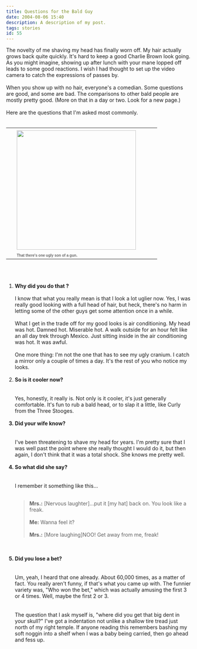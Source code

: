 ```yaml
---
title: Questions for the Bald Guy
date: 2004-08-06 15:40
description: A description of my post.
tags: stories
id: 55
---
```

The novelty of me shaving my head has finally worn off.  My hair actually grows back quite quickly.  It's hard to keep a good Charlie Brown look going.  As you might imagine, showing up after lunch with your mane lopped off leads to some good reactions.  I wish I had thought to set up the video camera to catch the expressions of passes by.<br />
<br />
When you show up with no hair, everyone's a comedian.  Some questions are good, and some are bad.  The comparisons to other bald people are mostly pretty good.  (More on that in a day or two.  Look for a new page.)<br />
<br />
Here are the questions that I'm asked most commonly.
<span class="spanEndPreview">&nbsp;</span><br /><br /><table cellpadding=0 cellspacing=0 border=0 align=center><tr><td width=5 rowspan=2><spacer type=block width=5 height=1></spacer></td><td width=375><img src="/img/benbald.jpg" width=325 aborder=0 vspace=4/></td></tr><tr><td width=375><font face="verdana, arial, geneva" size=1 color=#666666><b>That there's one ugly son of a gun.</b></font></td></tr></table><br />
<br />
<ol><b><li />Why did you do that ?</b><br />
<br />
I know that what you really mean is that I look a lot uglier now.  Yes, I was really good looking with a full head of hair, but heck, there's no harm in letting some of the other guys get some attention once in a while.  <br />
<br />
What I get in the trade off for my good looks is air conditioning.  My head was hot.  Damned hot.  Miserable hot.  A walk outside for an hour felt like an all day trek through Mexico.  Just sitting inside in the air conditioning was hot.  It was awful.<br />
<br />
One more thing:  I'm not the one that has to see my ugly cranium.  I catch a mirror only a couple of times a day.  It's the rest of you who notice my looks.<br />
<br />
<b><li>So is it cooler now?</li></b><br />
<br />
Yes, honestly, it really is.  Not only is it cooler, it's just generally comfortable.  It's fun to rub a bald head, or to slap it a little, like Curly from the Three Stooges.<br />
<br />
<b><li>Did your wife know?</li></b><br />
<br />
I've been threatening to shave my head for years.  I'm pretty sure that I was well past the point where she really thought I would do it, but then again, I don't think that it was a total shock.  She knows me pretty well.<br />
<br />
<b><li>So what did she say?</li></b><br />
<br />
I remember it something like this...<br />
<br />
<blockquote><b>Mrs.:</b>  [Nervous laughter]...put it [my hat] back on.  You look like a freak.<br />
<br />
<b>Me:</b>  Wanna feel it?<br />
<br />
<b>Mrs.:</b>  [More laughing]NOO!  Get away from me, freak!</blockquote><br />
<br />
<b><li>Did you lose a bet?</li></b><br />
<br />
Um, yeah, I heard that one already.  About 60,000 times, as a matter of fact.  You really aren't funny, if that's what you came up with.  The funnier variety was, "Who won the bet," which was actually amusing the first 3 or 4 times.  Well, maybe the first 2 or 3.<br />
<br />
<br />
The question that I ask myself is, "where did you get that big dent in your skull?"  I've got a indentation not unlike a shallow tire tread just north of my right temple.  If anyone reading this remembers bashing my soft noggin into a shelf when I was a baby being carried, then go ahead and fess up.<br />

</ol>